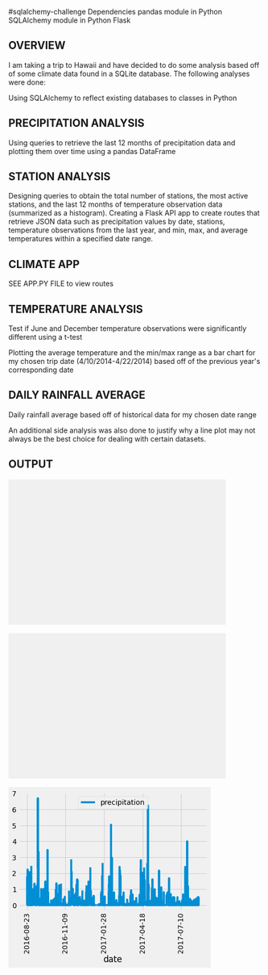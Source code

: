 

#sqlalchemy-challenge
Dependencies
pandas module in Python
SQLAlchemy module in Python
Flask

## OVERVIEW

I am taking a trip to Hawaii and have decided to do some analysis based off of some climate 
data found in a SQLite database. The following analyses were done:

Using SQLAlchemy to reflect existing databases to classes in Python

## PRECIPITATION ANALYSIS

Using queries to retrieve the last 12 months of precipitation data and 
  plotting them over time using a pandas DataFrame

## STATION ANALYSIS

Designing queries to obtain the total number of stations, the most active stations, and the last 12 months of temperature observation data (summarized as a histogram).  Creating a Flask API app to create routes that retrieve JSON data such as precipitation values by date, stations, temperature observations from the last year, and min, max, and average temperatures within a specified date range.

##  CLIMATE APP

SEE APP.PY FILE to view routes

## TEMPERATURE ANALYSIS

Test if June and December temperature observations were significantly different using a t-test

Plotting the average temperature and the min/max range as a bar chart for my chosen trip date (4/10/2014-4/22/2014) based off of the previous year's corresponding date

## DAILY RAINFALL AVERAGE

Daily rainfall average based off of historical data for my chosen date range

An additional side analysis was also done to justify why a line plot may not always be the best choice for dealing with certain datasets.

## OUTPUT


![AVERAGE TEMP](Output/avg_temp.png)


![FREQUENCY](Output/frequecy.png)


![PRECIPITATION](Output/precip.png)

